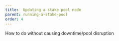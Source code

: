 ```yaml
---
title:  Updating a stake pool node
parent: running-a-stake-pool
order: 4
---
```

How to do without causing downtime/pool disruption
